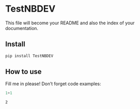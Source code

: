 # TestNBDEV


<!-- WARNING: THIS FILE WAS AUTOGENERATED! DO NOT EDIT! -->

This file will become your README and also the index of your
documentation.

## Install

``` sh
pip install TestNBDEV
```

## How to use

Fill me in please! Don’t forget code examples:

``` python
1+1
```

    2
